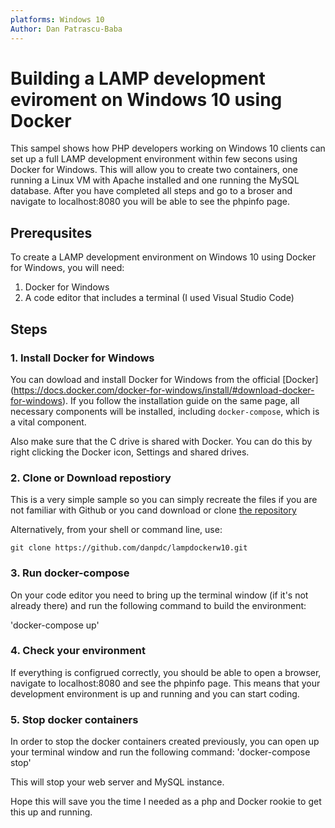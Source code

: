 ```yaml
---
platforms: Windows 10
Author: Dan Patrascu-Baba
---
```

# Building a LAMP development eviroment on Windows 10 using Docker

This sampel shows how PHP developers working on Windows 10 clients can set up a full LAMP development environment within few secons using Docker for Windows. This will allow you to create two containers, one running a Linux VM with Apache installed and one running the MySQL database. After you have completed all steps and go to a broser and navigate to localhost:8080 you will be able to see the phpinfo page.  

## Prerequsites
To create a LAMP development environment on Windows 10 using Docker for Windows, you will need: 
1. Docker for Windows
2. A code editor that includes a terminal (I used Visual Studio Code)

## Steps
### 1. Install Docker for Windows

You can dowload and install Docker for Windows from the official [Docker] (https://docs.docker.com/docker-for-windows/install/#download-docker-for-windows). If you follow the installation guide on the same page, all necessary components will be installed, including `docker-compose`, which is a vital component. 

Also make sure that the C drive is shared with Docker. You can do this by right clicking the Docker icon, Settings and shared drives.

### 2. Clone or Download repostiory
This is a very simple sample so you can simply recreate the files if you are not familiar with Github or you cand download or clone [the repository](https://github.com/danpdc/lampdockerw10)

Alternatively, from your shell or command line, use:

`git clone https://github.com/danpdc/lampdockerw10.git`

### 3. Run docker-compose
On your code editor you need to bring up the terminal window (if it's not already there) and run the following command to build the environment:

'docker-compose up'
### 4. Check your environment
If everything is configrued correctly, you should be able to open a browser, navigate to localhost:8080 and see the phpinfo page. This means that your development environment is up and running and you can start coding. 

### 5. Stop docker containers
In order to stop the docker containers created previously, you can open up your terminal window and run the following command: 
'docker-compose stop'

This will stop your web server and MySQL instance. 

Hope this will save you the time I needed as a php and Docker rookie to get this up and running. 
